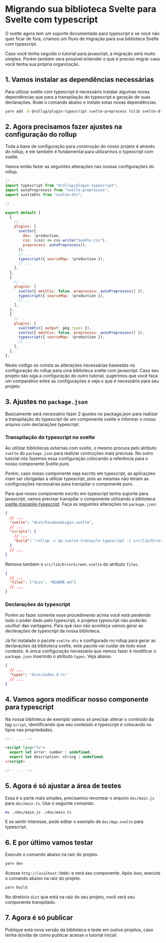 # Migrando sua biblioteca Svelte para Svelte com typescript

O svelte agora tem um suporte documentado para typescript e se você não quer ficar de fora, criamos um fluxo de migração para sua biblioteca Svelte com typescript.

Caso você tenha seguido o tutorial para javascirpt, a migração será muito simples. Porém também sera possível entender o que é preciso migrar caso você tenha sua própria organização.

## 1. Vamos instalar as dependências necessárias

Para utilizar svelte com typescript é necessário instalar algumas novas dependências que para a transpilação do typescript e geração de suas declarações. Rode o comando abaixo e instale estas novas dependências.

```sh
yarn add -D @rollup/plugin-typescript svelte-preprocess tslib svelte-dts @tsconfig/svelte svelte-transpile-typescript typescript
```

## 2. Agora precisamos fazer ajustes na configuração do rollup

Toda a base de configuração para construção do nosso projeto é através do rollup, e ele também é fundamental para utilizarmos o typescript com svelte.

Vamos então fazer as seguintes alterações nas nossas configurações do rollup.

```js
// ...
import typescript from "@rollup/plugin-typescript";
import autoPreprocess from "svelte-preprocess";
import svelteDts from "svelte-dts";

// ...

export default [
  {
    // ...
    plugins: [
      svelte({
        dev: !production,
        css: (css) => css.write("bundle.css"),
        preprocess: autoPreprocess(),
      }),
      // ...
      typescript({ sourceMap: !production }),
      // ...
    ],
  },
  {
    // ...
    plugins: [
      svelte({ emitCss: false, preprocess: autoPreprocess() }),
      typescript({ sourceMap: !production }),
      // ...
    ],
  },
  {
    // ...
    plugins: [
      svelteDts({ output: pkg.types }),
      svelte({ emitCss: false, preprocess: autoPreprocess() }),
      typescript({ sourceMap: !production }),
      // ...
    ],
  },
];
```

Neste código só consta as alterações necessárias baseadas na configuração do rollup para uma biblioteca svelte com javascript. Caso seu projeto não siga a configuração do outro tutorial, sugerimos que você faça um comparativo entre as configurações e veja o que é necessário para seu projeto.

## 3. Ajustes no `package.json`

Basicamente será necessário fazer 2 ajustes no package.json para realizar a transpilação do typescript de um componente svelte e informar o nosso arquivo com declarações typescript.

### Transpilação do typescript no svelte

Ao utilizar bibliotecas externas com svelte, o mesmo procura pelo atributo `svelte` do `package.json` para realizar contruções mais precisas. No outro tutorial nós fazemos essa configuração colocando a referência para o nosso componente Svelte puro.

Porém, caso nosso componente seja escrito em typescript, as aplicações iriam ser obrigadas a utilizar typescript, pois as mesmas não teriam as configurações necessárias para transpilar o componente puro.

Para que nosso componente escrito em typescript tenha suporte para javascript, vamos precisar transpilar o componente utilizando a biblioteca [svelte-transpile-typescript](https://github.com/andrelmlins/svelte-transpile-typescript). Faça as seguintes alterações no `package.json`:

```json
{
  // ...
  "svelte": "dist/FacebookLogin.svelte",
  // ...
  "scripts": {
    // ...
    "build": "rollup -c && svelte-transpile-typescript -i src/lib/ErrorScreen.svelte -o dist/ErrorScreen.svelte"
  }
  // ...
}
```

Remova também o `src/lib/ErrorScreen.svelte` do atributo `files`.

```json
{
  // ...
  "files": ["dist", "README.md"]
  // ...
}
```

### Declarações do typescript

Porém ao fazer somente esse procedimento acima você está perdendo todo o poder dado pelo typescript, e projetos typescript não poderão usufluir das vantagens. Para que isso não aconteça vamos gerar as declarações de typescript da nossa biblioteca.

Já foi instalado o pacote `svelte-dts` e configurado no rollup para gerar as declarações da biblioteca svelte, este pacote vai cuidar de todo esse contexto. A única configuração necessária que iremos fazer é modificar o `package.json` inserindo o atributo `types`. Veja abaixo.

```json
{
  // ...
  "types": "dist/index.d.ts"
  // ...
}
```

## 4. Vamos agora modificar nosso componente para typescript

Na nossa biblioteca de exemplo vamos só precisar alterar o conteúdo da tag `script`, identificando que seu conteúdo é typescript e colocando os tipos nas propriedades.

```html
<!-- ... -->

<script lang="ts">
  export let error: number | undefined;
  export let description: string | undefined;
</script>

<!-- ... -->
```

## 5. Agora é só ajustar a área de testes

Essa é a parte mais simples, precisamos renomear o arquivo `doc/main.js` para `doc/main.ts`. Use o seguinte comando:

```bash
mv ./doc/main.js ./doc/main.ts
```

E se sentir interesse, pode editar o exemplo de `doc/App.svelte` para typescript.

## 6. E por último vamos testar

Execute o comando abaixo na raiz do projeto.

```bash
yarn dev
```

Acesse `http://localhost:5000/` e verá seu componente. Após isso, execute o comando abaixo na raiz do projeto.

```bash
yarn build
```

No diretório `dist` que está na raiz do seu projeto, você verá seu componente transpilado.

## 7. Agora é só publicar

Publique está nova versão da biblioteca e teste em outros projetos, caso tenha dúvida de como publicar acesse o tutorial inicial.
